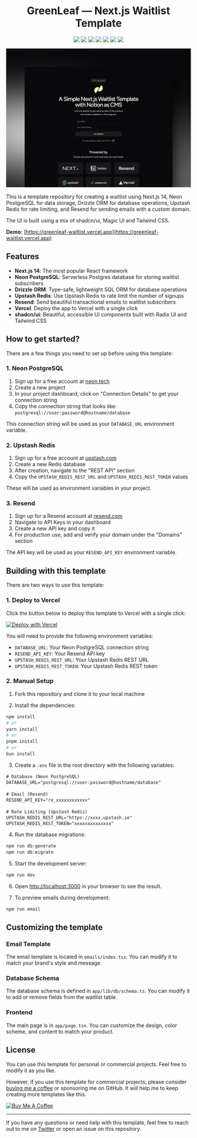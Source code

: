 <h1 align="center">GreenLeaf — Next.js Waitlist Template</h1>

<p align="center">

<img src ="https://img.shields.io/badge/Next.js-000000.svg?style=for-the-badge&logo=nextdotjs&logoColor=white">
<img src ="https://img.shields.io/badge/Upstash-00E9A3.svg?style=for-the-badge&logo=Upstash&logoColor=white">
<img src ="https://img.shields.io/badge/Neon-00E699.svg?style=for-the-badge&logo=Neon&logoColor=white">
<img src ="https://img.shields.io/badge/Resend-000000.svg?style=for-the-badge&logo=Resend&logoColor=white">
<img src ="https://img.shields.io/badge/shadcn/ui-000000.svg?style=for-the-badge&logo=shadcn/ui&logoColor=white">
<img src ="https://img.shields.io/badge/Vercel-000000.svg?style=for-the-badge&logo=Vercel&logoColor=white">
<img src ="https://img.shields.io/badge/Drizzle-000000.svg?style=for-the-badge&logo=Drizzle&logoColor=white">

</p>

![GithubBanner](./app/opengraph-image.png)

This is a template repository for creating a waitlist using Next.js 14, Neon PostgreSQL for data storage, Drizzle ORM for database operations, Upstash Redis for rate limiting, and Resend for sending emails with a custom domain.

The UI is built using a mix of shadcn/ui, Magic UI and Tailwind CSS.

**Demo:** [https://greenleaf-waitlist.vercel.app](https://greenleaf-waitlist.vercel.app)

## Features

- **Next.js 14**: The most popular React framework
- **Neon PostgreSQL**: Serverless Postgres database for storing waitlist subscribers
- **Drizzle ORM**: Type-safe, lightweight SQL ORM for database operations
- **Upstash Redis**: Use Upstash Redis to rate limit the number of signups
- **Resend**: Send beautiful transactional emails to waitlist subscribers
- **Vercel**: Deploy the app to Vercel with a single click
- **shadcn/ui**: Beautiful, accessible UI components built with Radix UI and Tailwind CSS

## How to get started?

There are a few things you need to set up before using this template:

### 1. Neon PostgreSQL

1. Sign up for a free account at [neon.tech](https://neon.tech)
2. Create a new project
3. In your project dashboard, click on "Connection Details" to get your connection string
4. Copy the connection string that looks like: `postgresql://user:password@hostname/database`

This connection string will be used as your `DATABASE_URL` environment variable.

### 2. Upstash Redis

1. Sign up for a free account at [upstash.com](https://upstash.com)
2. Create a new Redis database
3. After creation, navigate to the "REST API" section
4. Copy the `UPSTASH_REDIS_REST_URL` and `UPSTASH_REDIS_REST_TOKEN` values

These will be used as environment variables in your project.

### 3. Resend

1. Sign up for a Resend account at [resend.com](https://resend.com)
2. Navigate to API Keys in your dashboard
3. Create a new API key and copy it
4. For production use, add and verify your domain under the "Domains" section

The API key will be used as your `RESEND_API_KEY` environment variable.

## Building with this template

There are two ways to use this template:

### 1. Deploy to Vercel

Click the button below to deploy this template to Vercel with a single click:

[![Deploy with Vercel](https://vercel.com/button)](https://vercel.com/new/clone?repository-url=https%3A%2F%2Fgithub.com%2Fabhishekgusain07%2FGreenleaf-waitlist-template&env=DATABASE_URL,RESEND_API_KEY,UPSTASH_REDIS_REST_URL,UPSTASH_REDIS_REST_TOKEN)

You will need to provide the following environment variables:

- `DATABASE_URL`: Your Neon PostgreSQL connection string
- `RESEND_API_KEY`: Your Resend API key
- `UPSTASH_REDIS_REST_URL`: Your Upstash Redis REST URL
- `UPSTASH_REDIS_REST_TOKEN`: Your Upstash Redis REST token

### 2. Manual Setup

1. Fork this repository and clone it to your local machine

2. Install the dependencies:

```bash
npm install
# or
yarn install
# or
pnpm install
# or
bun install
```

3. Create a `.env` file in the root directory with the following variables:

```
# Database (Neon PostgreSQL)
DATABASE_URL="postgresql://user:password@hostname/database"

# Email (Resend)
RESEND_API_KEY="re_xxxxxxxxxxxx"

# Rate Limiting (Upstash Redis)
UPSTASH_REDIS_REST_URL="https://xxxx.upstash.io"
UPSTASH_REDIS_REST_TOKEN="xxxxxxxxxxxxxx"
```

4. Run the database migrations:

```bash
npm run db:generate
npm run db:migrate
```

5. Start the development server:

```bash
npm run dev
```

6. Open [http://localhost:3000](http://localhost:3000) in your browser to see the result.

7. To preview emails during development:

```bash
npm run email
```

## Customizing the template

### Email Template

The email template is located in `emails/index.tsx`. You can modify it to match your brand's style and message.

### Database Schema

The database schema is defined in `app/lib/db/schema.ts`. You can modify it to add or remove fields from the waitlist table.

### Frontend

The main page is in `app/page.tsx`. You can customize the design, color scheme, and content to match your product.

## License

You can use this template for personal or commercial projects. Feel free to modify it as you like.

However, if you use this template for commercial projects, please consider [buying me a coffee](https://www.buymeacoffee.com/abhishekgusain) or sponsoring me on GitHub. It will help me to keep creating more templates like this.

<a href="https://www.buymeacoffee.com/abhishekgusain" target="_blank"><img src="https://cdn.buymeacoffee.com/buttons/v2/default-yellow.png" alt="Buy Me A Coffee" height="50" width="200"></a>

---

If you have any questions or need help with this template, feel free to reach out to me on [Twitter](https://twitter.com/abhishekgusain_) or open an issue on this repository.
